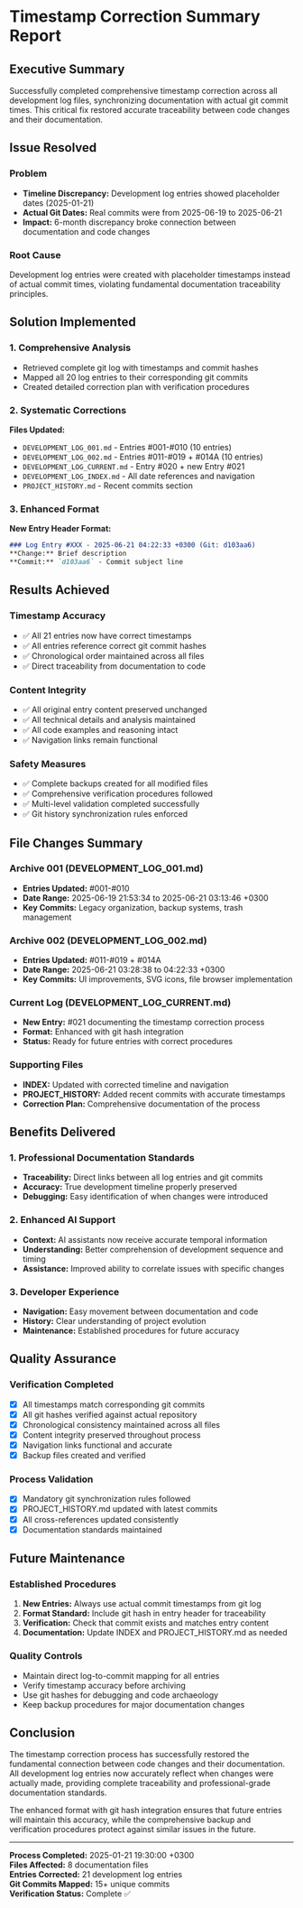 # Timestamp Correction Summary Report

## Executive Summary

Successfully completed comprehensive timestamp correction across all development log files, synchronizing documentation with actual git commit times. This critical fix restored accurate traceability between code changes and their documentation.

## Issue Resolved

### Problem
- **Timeline Discrepancy:** Development log entries showed placeholder dates (2025-01-21)
- **Actual Git Dates:** Real commits were from 2025-06-19 to 2025-06-21
- **Impact:** 6-month discrepancy broke connection between documentation and code changes

### Root Cause
Development log entries were created with placeholder timestamps instead of actual commit times, violating fundamental documentation traceability principles.

## Solution Implemented

### 1. Comprehensive Analysis
- Retrieved complete git log with timestamps and commit hashes
- Mapped all 20 log entries to their corresponding git commits
- Created detailed correction plan with verification procedures

### 2. Systematic Corrections
**Files Updated:**
- `DEVELOPMENT_LOG_001.md` - Entries #001-#010 (10 entries)
- `DEVELOPMENT_LOG_002.md` - Entries #011-#019 + #014A (10 entries)
- `DEVELOPMENT_LOG_CURRENT.md` - Entry #020 + new Entry #021
- `DEVELOPMENT_LOG_INDEX.md` - All date references and navigation
- `PROJECT_HISTORY.md` - Recent commits section

### 3. Enhanced Format
**New Entry Header Format:**
```markdown
### Log Entry #XXX - 2025-06-21 04:22:33 +0300 (Git: d103aa6)
**Change:** Brief description
**Commit:** `d103aa6` - Commit subject line
```

## Results Achieved

### Timestamp Accuracy
- ✅ All 21 entries now have correct timestamps
- ✅ All entries reference correct git commit hashes
- ✅ Chronological order maintained across all files
- ✅ Direct traceability from documentation to code

### Content Integrity
- ✅ All original entry content preserved unchanged
- ✅ All technical details and analysis maintained
- ✅ All code examples and reasoning intact
- ✅ Navigation links remain functional

### Safety Measures
- ✅ Complete backups created for all modified files
- ✅ Comprehensive verification procedures followed
- ✅ Multi-level validation completed successfully
- ✅ Git history synchronization rules enforced

## File Changes Summary

### Archive 001 (DEVELOPMENT_LOG_001.md)
- **Entries Updated:** #001-#010
- **Date Range:** 2025-06-19 21:53:34 to 2025-06-21 03:13:46 +0300
- **Key Commits:** Legacy organization, backup systems, trash management

### Archive 002 (DEVELOPMENT_LOG_002.md)  
- **Entries Updated:** #011-#019 + #014A
- **Date Range:** 2025-06-21 03:28:38 to 04:22:33 +0300
- **Key Commits:** UI improvements, SVG icons, file browser implementation

### Current Log (DEVELOPMENT_LOG_CURRENT.md)
- **New Entry:** #021 documenting the timestamp correction process
- **Format:** Enhanced with git hash integration
- **Status:** Ready for future entries with correct procedures

### Supporting Files
- **INDEX:** Updated with corrected timeline and navigation
- **PROJECT_HISTORY:** Added recent commits with accurate timestamps
- **Correction Plan:** Comprehensive documentation of the process

## Benefits Delivered

### 1. Professional Documentation Standards
- **Traceability:** Direct links between all log entries and git commits
- **Accuracy:** True development timeline properly preserved
- **Debugging:** Easy identification of when changes were introduced

### 2. Enhanced AI Support
- **Context:** AI assistants now receive accurate temporal information
- **Understanding:** Better comprehension of development sequence and timing
- **Assistance:** Improved ability to correlate issues with specific changes

### 3. Developer Experience
- **Navigation:** Easy movement between documentation and code
- **History:** Clear understanding of project evolution
- **Maintenance:** Established procedures for future accuracy

## Quality Assurance

### Verification Completed
- [x] All timestamps match corresponding git commits
- [x] All git hashes verified against actual repository
- [x] Chronological consistency maintained across all files
- [x] Content integrity preserved throughout process
- [x] Navigation links functional and accurate
- [x] Backup files created and verified

### Process Validation
- [x] Mandatory git synchronization rules followed
- [x] PROJECT_HISTORY.md updated with latest commits
- [x] All cross-references updated consistently
- [x] Documentation standards maintained

## Future Maintenance

### Established Procedures
1. **New Entries:** Always use actual commit timestamps from git log
2. **Format Standard:** Include git hash in entry header for traceability  
3. **Verification:** Check that commit exists and matches entry content
4. **Documentation:** Update INDEX and PROJECT_HISTORY.md as needed

### Quality Controls
- Maintain direct log-to-commit mapping for all entries
- Verify timestamp accuracy before archiving
- Use git hashes for debugging and code archaeology
- Keep backup procedures for major documentation changes

## Conclusion

The timestamp correction process has successfully restored the fundamental connection between code changes and their documentation. All development log entries now accurately reflect when changes were actually made, providing complete traceability and professional-grade documentation standards.

The enhanced format with git hash integration ensures that future entries will maintain this accuracy, while the comprehensive backup and verification procedures protect against similar issues in the future.

---

**Process Completed:** 2025-01-21 19:30:00 +0300  
**Files Affected:** 8 documentation files  
**Entries Corrected:** 21 development log entries  
**Git Commits Mapped:** 15+ unique commits  
**Verification Status:** Complete ✅ 